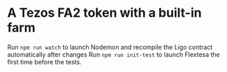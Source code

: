 # A Tezos FA2 token with a built-in farm

Run `npm run watch` to launch Nodemon and recompile the Ligo contract automatically after changes
Run `npm run init-test` to launch Flextesa the first time before the tests.
